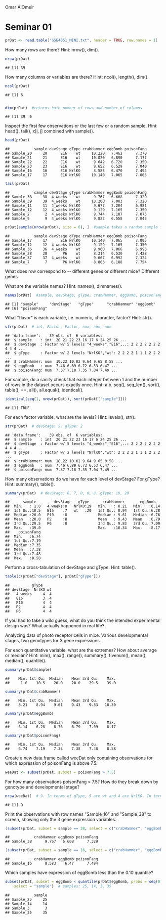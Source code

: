 Omar AlOmeir

Seminar 01
========================================================



```r
prDat <- read.table("GSE4051_MINI.txt", header = TRUE, row.names = 1)
```


How many rows are there? Hint: nrow(), dim().


```r
nrow(prDat)
```

```
## [1] 39
```


How many columns or variables are there? Hint: ncol(), length(), dim().


```r
ncol(prDat)
```

```
## [1] 6
```

```r

dim(prDat)  #returns both number of rows and number of columns
```

```
## [1] 39  6
```


Inspect the first few observations or the last few or a random sample. Hint: head(), tail(), x[i, j] combined with sample().


```r
head(prDat)
```

```
##           sample devStage gType crabHammer eggBomb poisonFang
## Sample_20     20      E16    wt     10.220   7.462      7.370
## Sample_21     21      E16    wt     10.020   6.890      7.177
## Sample_22     22      E16    wt      9.642   6.720      7.350
## Sample_23     23      E16    wt      9.652   6.529      7.040
## Sample_16     16      E16 NrlKO      8.583   6.470      7.494
## Sample_17     17      E16 NrlKO     10.140   7.065      7.005
```

```r
tail(prDat)
```

```
##           sample devStage gType crabHammer eggBomb poisonFang
## Sample_38     38  4_weeks    wt      9.767   6.608      7.329
## Sample_39     39  4_weeks    wt     10.200   7.003      7.320
## Sample_11     11  4_weeks NrlKO      9.677   7.204      6.981
## Sample_12     12  4_weeks NrlKO      9.129   7.165      7.350
## Sample_2       2  4_weeks NrlKO      9.744   7.107      7.075
## Sample_9       9  4_weeks NrlKO      9.822   6.558      7.043
```

```r
prDat[sample(nrow(prDat), size = 6), ]  #sample takes a random sample from the number of rows
```

```
##           sample devStage gType crabHammer eggBomb poisonFang
## Sample_17     17      E16 NrlKO     10.140   7.065      7.005
## Sample_12     12  4_weeks NrlKO      9.129   7.165      7.350
## Sample_36     36  4_weeks    wt      9.960   7.866      6.993
## Sample_28     28       P6    wt      8.214   6.530      7.428
## Sample_37     37  4_weeks    wt      9.667   6.992      7.324
## Sample_7       7       P6 NrlKO      8.803   6.188      7.754
```


What does row correspond to -- different genes or different mice?
Different genes

What are the variable names? Hint: names(), dimnames().


```r
names(prDat)  #sample, devStage, gType, crabHammer, eggBomb, poisonFang
```

```
## [1] "sample"     "devStage"   "gType"      "crabHammer" "eggBomb"   
## [6] "poisonFang"
```


What "flavor" is each variable, i.e. numeric, character, factor? Hint: str().


```r
str(prDat)  # int, Factor, Factor, num, num, num
```

```
## 'data.frame':	39 obs. of  6 variables:
##  $ sample    : int  20 21 22 23 16 17 6 24 25 26 ...
##  $ devStage  : Factor w/ 5 levels "4_weeks","E16",..: 2 2 2 2 2 2 2 4 4 4 ...
##  $ gType     : Factor w/ 2 levels "NrlKO","wt": 2 2 2 2 1 1 1 2 2 2 ...
##  $ crabHammer: num  10.22 10.02 9.64 9.65 8.58 ...
##  $ eggBomb   : num  7.46 6.89 6.72 6.53 6.47 ...
##  $ poisonFang: num  7.37 7.18 7.35 7.04 7.49 ...
```


For sample, do a sanity check that each integer between 1 and the number of rows in the dataset occurs exactly once. Hint: a:b, seq(), seq_len(), sort(), table(), ==, all(), all.equal(), identical().


```r
identical(seq(1, nrow(prDat)), sort(prDat[["sample"]]))
```

```
## [1] TRUE
```


For each factor variable, what are the levels? Hint: levels(), str().


```r
str(prDat)  # devStage: 5. gType: 2
```

```
## 'data.frame':	39 obs. of  6 variables:
##  $ sample    : int  20 21 22 23 16 17 6 24 25 26 ...
##  $ devStage  : Factor w/ 5 levels "4_weeks","E16",..: 2 2 2 2 2 2 2 4 4 4 ...
##  $ gType     : Factor w/ 2 levels "NrlKO","wt": 2 2 2 2 1 1 1 2 2 2 ...
##  $ crabHammer: num  10.22 10.02 9.64 9.65 8.58 ...
##  $ eggBomb   : num  7.46 6.89 6.72 6.53 6.47 ...
##  $ poisonFang: num  7.37 7.18 7.35 7.04 7.49 ...
```


How many observations do we have for each level of devStage? For gType? Hint: summary(), table().


```r
summary(prDat)  # devStage: 8, 7, 8, 8, 8. gType: 19, 20
```

```
##      sample        devStage   gType      crabHammer       eggBomb    
##  Min.   : 1.0   4_weeks:8   NrlKO:19   Min.   : 8.21   Min.   :6.14  
##  1st Qu.:10.5   E16    :7   wt   :20   1st Qu.: 8.94   1st Qu.:6.28  
##  Median :20.0   P10    :8              Median : 9.61   Median :6.76  
##  Mean   :20.0   P2     :8              Mean   : 9.43   Mean   :6.79  
##  3rd Qu.:29.5   P6     :8              3rd Qu.: 9.83   3rd Qu.:7.09  
##  Max.   :39.0                          Max.   :10.34   Max.   :8.17  
##    poisonFang  
##  Min.   :6.74  
##  1st Qu.:7.19  
##  Median :7.35  
##  Mean   :7.38  
##  3rd Qu.:7.48  
##  Max.   :8.58
```


Perform a cross-tabulation of devStage and gType. Hint: table().


```r
table(c(prDat["devStage"], prDat["gType"]))
```

```
##          gType
## devStage  NrlKO wt
##   4_weeks     4  4
##   E16         3  4
##   P10         4  4
##   P2          4  4
##   P6          4  4
```


If you had to take a wild guess, what do you think the intended experimental design was? What actually happened in real life?

Analyzing data of photo receptor cells in mice. Various developmental stages, two genotypes for 3 gene expressions.

For each quantitative variable, what are the extremes? How about average or median? Hint: min(), max(), range(), summary(), fivenum(), mean(), median(), quantile().


```r
summary(prDat$sample)
```

```
##    Min. 1st Qu.  Median    Mean 3rd Qu.    Max. 
##     1.0    10.5    20.0    20.0    29.5    39.0
```

```r
summary(prDat$crabHammer)
```

```
##    Min. 1st Qu.  Median    Mean 3rd Qu.    Max. 
##    8.21    8.94    9.61    9.43    9.83   10.30
```

```r
summary(prDat$eggBomb)
```

```
##    Min. 1st Qu.  Median    Mean 3rd Qu.    Max. 
##    6.14    6.28    6.76    6.79    7.09    8.17
```

```r
summary(prDat$poisonFang)
```

```
##    Min. 1st Qu.  Median    Mean 3rd Qu.    Max. 
##    6.74    7.19    7.35    7.38    7.48    8.58
```


Create a new data.frame called weeDat only containing observations for which expression of poisonFang is above 7.5.


```r
weeDat <- subset(prDat, subset = poisonFang > 7.5)
```


For how many observations poisonFang > 7.5? How do they break down by genotype and developmental stage?


```r
nrow(weeDat)  # 9. In terms of gType, 5 are wt and 4 are NrlKO. In terms of devStage, 4 are P2, 1 is P6, 4 are P10
```

```
## [1] 9
```


Print the observations with row names "Sample_16" and "Sample_38" to screen, showing only the 3 gene expression variables.


```r
(subset(prDat, subset = sample == 38, select = c("crabHammer", "eggBomb", "poisonFang")))
```

```
##           crabHammer eggBomb poisonFang
## Sample_38      9.767   6.608      7.329
```

```r
(subset(prDat, subset = sample == 16, select = c("crabHammer", "eggBomb", "poisonFang")))
```

```
##           crabHammer eggBomb poisonFang
## Sample_16      8.583    6.47      7.494
```


Which samples have expression of eggBomb less than the 0.10 quantile?


```r
subset(prDat, subset = eggBomb < quantile(prDat$eggBomb, probs = seq(0, 1, 0.1))[2], 
    select = "sample")  # samples: 25, 14, 3, 35
```

```
##           sample
## Sample_25     25
## Sample_14     14
## Sample_3       3
## Sample_35     35
```


